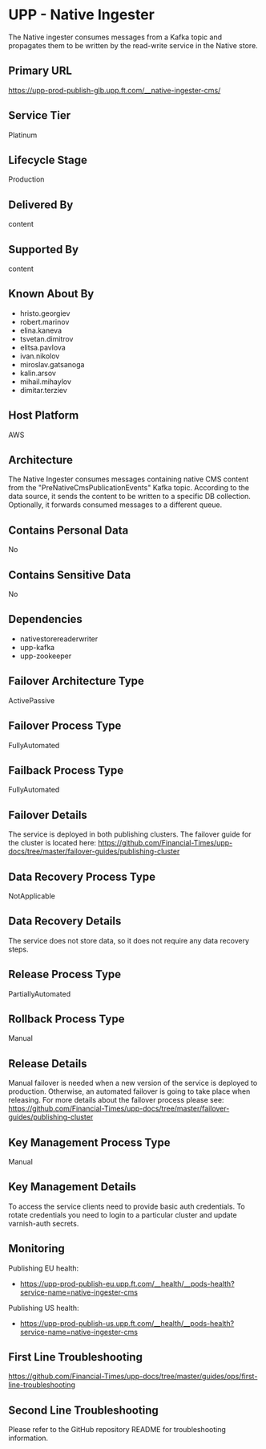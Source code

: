 # UPP - Native Ingester

The Native ingester consumes messages from a Kafka topic and propagates them to be written by the read-write service in the Native store.

## Primary URL

<https://upp-prod-publish-glb.upp.ft.com/__native-ingester-cms/>

## Service Tier

Platinum

## Lifecycle Stage

Production

## Delivered By

content

## Supported By

content

## Known About By

- hristo.georgiev
- robert.marinov
- elina.kaneva
- tsvetan.dimitrov
- elitsa.pavlova
- ivan.nikolov
- miroslav.gatsanoga
- kalin.arsov
- mihail.mihaylov
- dimitar.terziev

## Host Platform

AWS

## Architecture

The Native Ingester consumes messages containing native CMS content from the "PreNativeCmsPublicationEvents" Kafka topic. According to the data source, it sends the content to be written to a specific DB collection. Optionally, it forwards consumed messages to a different queue.

## Contains Personal Data

No

## Contains Sensitive Data

No

## Dependencies

- nativestorereaderwriter
- upp-kafka
- upp-zookeeper

## Failover Architecture Type

ActivePassive

## Failover Process Type

FullyAutomated

## Failback Process Type

FullyAutomated

## Failover Details

The service is deployed in both publishing clusters. The failover guide for the cluster is located here:
<https://github.com/Financial-Times/upp-docs/tree/master/failover-guides/publishing-cluster>

## Data Recovery Process Type

NotApplicable

## Data Recovery Details

The service does not store data, so it does not require any data recovery steps.

## Release Process Type

PartiallyAutomated

## Rollback Process Type

Manual

## Release Details

Manual failover is needed when a new version of the service is deployed to production. Otherwise, an automated failover is going to take place when releasing.
For more details about the failover process please see: <https://github.com/Financial-Times/upp-docs/tree/master/failover-guides/publishing-cluster>

## Key Management Process Type

Manual

## Key Management Details

To access the service clients need to provide basic auth credentials.
To rotate credentials you need to login to a particular cluster and update varnish-auth secrets.

## Monitoring

Publishing EU health:
- <https://upp-prod-publish-eu.upp.ft.com/__health/__pods-health?service-name=native-ingester-cms>

Publishing US health:
- <https://upp-prod-publish-us.upp.ft.com/__health/__pods-health?service-name=native-ingester-cms>

## First Line Troubleshooting

<https://github.com/Financial-Times/upp-docs/tree/master/guides/ops/first-line-troubleshooting>

## Second Line Troubleshooting

Please refer to the GitHub repository README for troubleshooting information.
